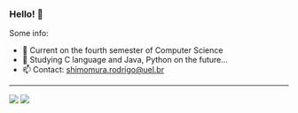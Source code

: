 ### Hello! 👋

Some info:

- 🔭 Current on the fourth semester of Computer Science
- 🌱 Studying C language and Java, Python on the future...
- 📫 Contact: shimomura.rodrigo@uel.br

---------------------------------------------------------------

<p align="left">
  <img align="center" src="https://github-readme-stats.vercel.app/api?username=rmshimomura&theme=highcontrast&count_private=true&border_color=white&show_icons=true&border_radius=20" />
  <img align="center" src="https://github-readme-stats.vercel.app/api/top-langs/?username=rmshimomura&layout=compact&theme=highcontrast&border_color=white&border_radius=20" />
</p>
